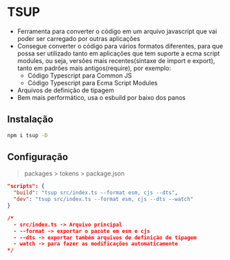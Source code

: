 # TSUP

- Ferramenta para converter o código em um arquivo javascript que vai poder ser carregado por outras aplicações
- Consegue converter o código para vários formatos diferentes, para que possa ser utilizado tanto em aplicações que tem
  suporte a ecma script modules, ou seja, versões mais recentes(sintaxe de import e export), tanto em padrões mais
  antigos(require), por exemplo:
  - Código Typescript para Common JS
  - Código Typescript para Ecma Script Modules
- Arquivos de definição de tipagem
- Bem mais performático, usa o esbuild por baixo dos panos

## Instalação

```bash
npm i tsup -D
```

## Configuração

> packages > tokens > package.json

```json
"scripts": {
  "build": "tsup src/index.ts --format esm, cjs --dts",
  "dev": "tsup src/index.ts --format esm, cjs --dts --watch"
}

/*
  - src/index.ts -> Arquivo principal
  - --format -> exportar o pacote em esm e cjs
  - --dts -> exportar também arquivos de definição de tipagem
  - watch -> para fazer as modificações automaticamente
*/
```
